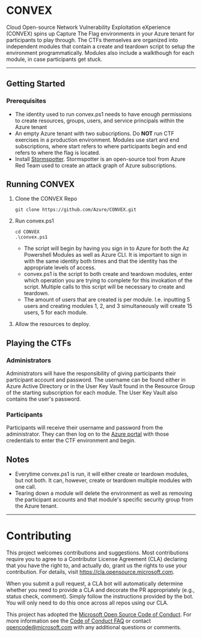 # CONVEX

Cloud Open-source Network Vulnerability Exploitation eXperience (CONVEX) spins up Capture The Flag environments in your Azure tenant for participants to play through. The CTFs themselves are organized into independent modules that contain a create and teardown script to setup the environment programmatically. Modules also include a walkthough for each module, in case participants get stuck.

---

## Getting Started

### Prerequisites
 - The identity used to run convex.ps1 needs to have enough permissions to create resources, groups, users, and service principals within the Azure tenant
 - An empty Azure tenant with two subscriptions. Do **NOT** run CTF exercises in a production environment. Modules use start and end subscriptions, where start refers to where participants begin and end refers to where the flag is located.
 - Install [Stormspotter](https://github.com/Azure/Stormspotter/). Stormspotter is an open-source tool from Azure Red Team used to create an attack graph of Azure subscriptions.
 
 ## Running CONVEX
 1. Clone the CONVEX Repo
    ```
    git clone https://github.com/Azure/CONVEX.git
    ```
 2. Run convex.ps1
    ```
    cd CONVEX
    .\convex.ps1
    ```
    - The script will begin by having you sign in to Azure for both the Az Powershell Modules as well as Azure CLI. It is important to sign in with the same identity both times and that the identity has the appropriate levels of access.
    - convex.ps1 is the script to both create and teardown modules, enter which operation you are trying to complete for this invokation of the script. Multiple calls to this script will be necessary to create and teardown.
    - The amount of users that are created is per module. I.e. inputting 5 users and creating modules 1, 2, and 3 simultaneously will create 15 users, 5 for each module.
    
 3. Allow the resources to deploy.
 
 ## Playing the CTFs
 ### Administrators
 Administrators will have the responsibility of giving participants their participant account and password. The username can be found either in Azure Active Directory or in the User Key Vault found in the Resource Group of the starting subscription for each module. The User Key Vault also contains the user's password.
 
 ### Participants
 Participants will receive their username and password from the administrator. They can then log on to the [Azure portal](https://portal.azure.com) with those credentials to enter the CTF environment and begin.
 
 ## Notes
 - Everytime convex.ps1 is run, it will either create or teardown modules, but not both. It can, however, create or teardown multiple modules with one call.
 - Tearing down a module will delete the environment as well as removing the participant accounts and that module's specific security group from the Azure tenant. 
 ---
# Contributing

This project welcomes contributions and suggestions.  Most contributions require you to agree to a
Contributor License Agreement (CLA) declaring that you have the right to, and actually do, grant us
the rights to use your contribution. For details, visit https://cla.opensource.microsoft.com.

When you submit a pull request, a CLA bot will automatically determine whether you need to provide
a CLA and decorate the PR appropriately (e.g., status check, comment). Simply follow the instructions
provided by the bot. You will only need to do this once across all repos using our CLA.

This project has adopted the [Microsoft Open Source Code of Conduct](https://opensource.microsoft.com/codeofconduct/).
For more information see the [Code of Conduct FAQ](https://opensource.microsoft.com/codeofconduct/faq/) or
contact [opencode@microsoft.com](mailto:opencode@microsoft.com) with any additional questions or comments.

